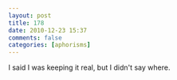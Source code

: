 ```yaml
---
layout: post
title: 178
date: 2010-12-23 15:37
comments: false
categories: [aphorisms]
---
```


I said I was keeping it real, but I didn't say where.
